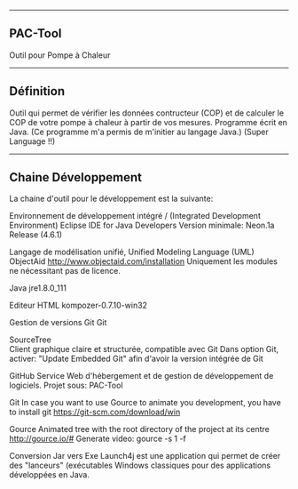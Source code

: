 ----------
 PAC-Tool
----------
Outil pour Pompe à Chaleur

-------------
 Définition 
-------------
Outil qui permet de vérifier les données contructeur (COP) et de calculer le COP de votre pompe à chaleur à partir de vos mesures.
Programme écrit en Java.
(Ce programme m'a permis de m'initier au langage Java.) (Super Language !!)

----------------
 Chaine Développement
----------------
La chaine d'outil pour le développement est la suivante:

Environnement de développement intégré / (Integrated Development Environment)
	Eclipse IDE for Java Developers
	Version minimale: Neon.1a Release (4.6.1)

Langage de modélisation unifié, Unified Modeling Language (UML) 
	ObjectAid
	http://www.objectaid.com/installation
	Uniquement les modules ne nécessitant pas de licence.
	
Java
	jre1.8.0_111

Editeur HTML
	kompozer-0.7.10-win32

Gestion de versions Git
	Git
		
SourceTree	
	Client graphique claire et structurée, compatible avec Git
	Dans option Git, activer: "Update Embedded Git" afin d'avoir la version intégrée de Git
	
GitHub 
	Service Web d'hébergement et de gestion de développement de logiciels. 
	Projet sous: PAC-Tool

Git
	In case you want to use Gource to animate you development, you have to install git
	https://git-scm.com/download/win
	
Gource
	Animated tree with the root directory of the project at its centre
	http://gource.io/#
	Generate video: gource -s 1 -f
	
Conversion Jar vers Exe
	Launch4j est une application qui permet de créer des "lanceurs" (exécutables Windows classiques 
	pour des applications développées en Java. 
	
